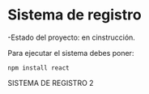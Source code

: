 <h1>Sistema de registro</h1>

-Estado del proyecto: en cinstrucción.

Para ejecutar el sistema debes poner:

```npm install react```

SISTEMA DE REGISTRO 2
